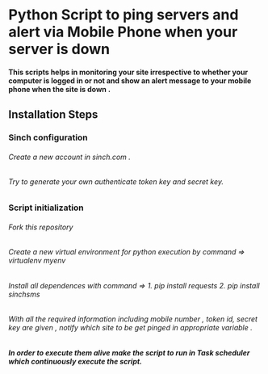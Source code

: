 # Python Script to ping servers and alert via Mobile Phone when your server is down 

#### This scripts helps in monitoring your site irrespective to whether your computer is logged in or not and show an alert message to your mobile phone when the site is down .

## Installation Steps 
### Sinch configuration 
###### Create a new account in sinch.com .
###### Try to generate your own authenticate token key and secret key.
### Script initialization
###### Fork this repository
###### Create a new virtual environment for python execution by command => virtualenv myenv
###### Install all dependences with command => 1. pip install requests 2. pip install sinchsms
###### With all the required information including mobile number , token id, secret key are given , notify which site to be get pinged in appropriate variable .  
##### In order to execute them alive make the script to run in Task scheduler which continuously execute the script. 

